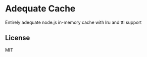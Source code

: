 # Adequate Cache

Entirely adequate node.js in-memory cache with lru and ttl support

## License

MIT